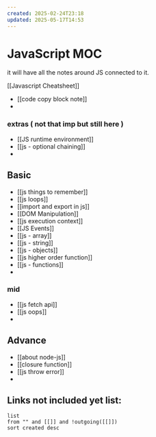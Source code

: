 ```yaml
---
created: 2025-02-24T23:18
updated: 2025-05-17T14:53
---
```

# JavaScript MOC

it will have all the notes around JS connected to it.

[[Javascript Cheatsheet]]
- [[code copy block note]]
- 

### extras ( not that imp but still here )

- [[JS runtime environment]]
- [[js - optional chaining]]
- 
## Basic

- [[js things to remember]]
- [[js loops]]
- [[import and export in js]]
- [[DOM Manipulation]]
- [[js execution context]]
- [[JS Events]]
- [[js - array]]
- [[js - string]]
- [[js - objects]]
- [[js higher order function]]
- [[js - functions]]
- 


### mid

- [[js fetch api]]
- [[js oops]]
- 


## Advance

- [[about node-js]]
- [[closure function]]
- [[js throw error]]
- 


## **Links not included yet list:**
```dataview
list
from "" and [[]] and !outgoing([[]])
sort created desc
```
